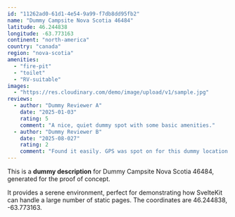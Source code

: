 ```yaml
---
id: "11262ad0-61d1-4e54-9a99-f7db8dd95fb2"
name: "Dummy Campsite Nova Scotia 46484"
latitude: 46.244838
longitude: -63.773163
continent: "north-america"
country: "canada"
region: "nova-scotia"
amenities:
  - "fire-pit"
  - "toilet"
  - "RV-suitable"
images:
  - "https://res.cloudinary.com/demo/image/upload/v1/sample.jpg"
reviews:
  - author: "Dummy Reviewer A"
    date: "2025-01-03"
    rating: 5
    comment: "A nice, quiet dummy spot with some basic amenities."
  - author: "Dummy Reviewer B"
    date: "2025-08-027"
    rating: 2
    comment: "Found it easily. GPS was spot on for this dummy location."
---
```


This is a **dummy description** for Dummy Campsite Nova Scotia 46484, generated for the proof of concept.

It provides a serene environment, perfect for demonstrating how SvelteKit can handle a large number of static pages. The coordinates are 46.244838, -63.773163.
